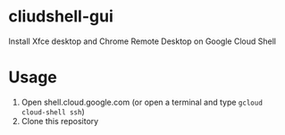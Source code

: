 # cliudshell-gui
Install Xfce desktop and Chrome Remote Desktop on Google Cloud Shell
# Usage 
1. Open shell.cloud.google.com (or open a terminal and type `gcloud cloud-shell ssh`)
2. Clone this repository
